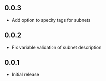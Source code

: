 ## 0.0.3

- Add option to specify tags for subnets

## 0.0.2

- Fix variable validation of subnet description

## 0.0.1

- Initial release
